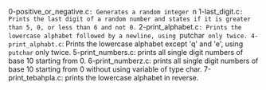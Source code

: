 0-positive_or_negative.c`: Generates a random integer `n
1-last_digit.c`: Prints the last digit of a random number and states if it is greater than 5, 0, or less than 6 and not 0.`
2-print_alphabet.c`: Prints the lowercase alphabet followed by a newline, using `putchar` only twice.
4-print_alphabt.c`: Prints the lowercase alphabet except 'q' and 'e', using `putchar` only twice.
5-print_numbers.c: prints all single digit numbers of base 10 starting from 0.
6-print_numberz.c: prints all single digit numbers of base 10 starting from 0 without using variable of type char.
7-print_tebahpla.c: prints the lowercase alphabet in reverse.
